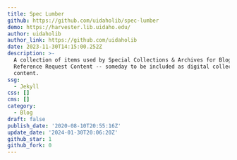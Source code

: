 ```yaml
---
title: Spec Lumber
github: https://github.com/uidaholib/spec-lumber
demo: https://harvester.lib.uidaho.edu/
author: uidaholib
author_link: https://github.com/uidaholib
date: 2023-11-30T14:15:00.252Z
description: >-
  A collection of items used by Special Collections & Archives for Blog and
  Reference Request Content -- someday to be included as digital collection
  content.
ssg:
  - Jekyll
css: []
cms: []
category:
  - Blog
draft: false
publish_date: '2020-08-10T20:55:16Z'
update_date: '2024-01-30T20:06:20Z'
github_star: 1
github_fork: 0
---
```

